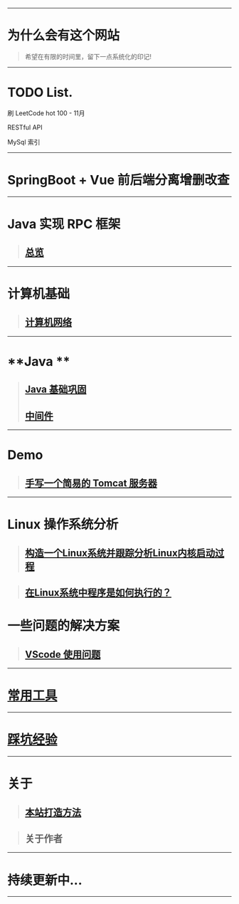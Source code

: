 
<p align="center">
   <a href="" target="_blank" >   </a>
</p>

<!-- 
<p align="center">
    <a style="font-size:30px;"> Welcome to my notebook!</a>
 
</p> -->

---
# **为什么会有这个网站**
> 希望在有限的时间里，留下一点系统化的印记!

--- 
# TODO List.
刷 LeetCode hot 100 - 11月

RESTful API

MySql 索引


---
# SpringBoot + Vue 前后端分离增删改查

---
# **Java 实现 RPC 框架**
> ## [总览]()

---
# **计算机基础**
> ## [计算机网络](/content/computer/network/network.md)


---
# **Java **
> ## [Java 基础巩固](/content/java/java-promotion-junior.md)
> ## [中间件](/content/java/java-middleware.md)

<!-- 
---
# **项目**
> ##  **搭建一个网盘系统** -->



---
# **Demo**
> ## [手写一个简易的 Tomcat 服务器](/content/demo/tomcat/tomcat.md)

---
# **Linux 操作系统分析**

> ## [构造一个Linux系统并跟踪分析Linux内核启动过程](/content/linux/linux-mykernel.md)

> ## [在Linux系统中程序是如何执行的？](/content/linux/programs-execute-on-linux.md)


# **一些问题的解决方案**
> ## [VScode 使用问题](/content/fix/vscode/vscode.md)


<!-- ---
# **阅读** 
[鸠摩搜索](https://www.jiumodiary.com/)
> ## [技术类](/content/read/tech/tech.md) -->


---
# **[常用工具](./content/tool/tool.md)**


---
# **[踩坑经验](./content/experience/experience.md)**


---
# **关于**
> ## [本站打造方法](/content/regarding/build-this-website.md)

> ## 关于作者

---
# **持续更新中...**

<!-- > 网站内容会持续保持更新，欢迎收藏品鉴! -->
---